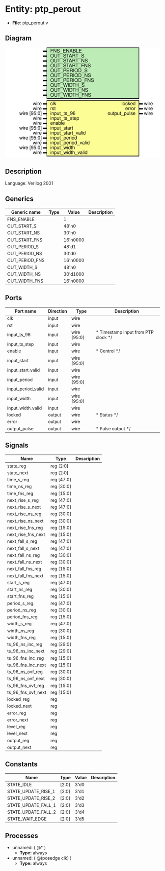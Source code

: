 # Entity: ptp_perout

- **File**: ptp_perout.v
## Diagram

![Diagram](ptp_perout.svg "Diagram")
## Description


 Language: Verilog 2001


## Generics

| Generic name   | Type | Value    | Description |
| -------------- | ---- | -------- | ----------- |
| FNS_ENABLE     |      | 1        |             |
| OUT_START_S    |      | 48'h0    |             |
| OUT_START_NS   |      | 30'h0    |             |
| OUT_START_FNS  |      | 16'h0000 |             |
| OUT_PERIOD_S   |      | 48'd1    |             |
| OUT_PERIOD_NS  |      | 30'd0    |             |
| OUT_PERIOD_FNS |      | 16'h0000 |             |
| OUT_WIDTH_S    |      | 48'h0    |             |
| OUT_WIDTH_NS   |      | 30'd1000 |             |
| OUT_WIDTH_FNS  |      | 16'h0000 |             |
## Ports

| Port name          | Direction | Type        | Description                                    |
| ------------------ | --------- | ----------- | ---------------------------------------------- |
| clk                | input     | wire        |                                                |
| rst                | input     | wire        |                                                |
| input_ts_96        | input     | wire [95:0] |      * Timestamp input from PTP clock      */  |
| input_ts_step      | input     | wire        |                                                |
| enable             | input     | wire        |      * Control      */                         |
| input_start        | input     | wire [95:0] |                                                |
| input_start_valid  | input     | wire        |                                                |
| input_period       | input     | wire [95:0] |                                                |
| input_period_valid | input     | wire        |                                                |
| input_width        | input     | wire [95:0] |                                                |
| input_width_valid  | input     | wire        |                                                |
| locked             | output    | wire        |      * Status      */                          |
| error              | output    | wire        |                                                |
| output_pulse       | output    | wire        |      * Pulse output      */                    |
## Signals

| Name               | Type       | Description |
| ------------------ | ---------- | ----------- |
| state_reg          | reg [2:0]  |             |
| state_next         | reg [2:0]  |             |
| time_s_reg         | reg [47:0] |             |
| time_ns_reg        | reg [30:0] |             |
| time_fns_reg       | reg [15:0] |             |
| next_rise_s_reg    | reg [47:0] |             |
| next_rise_s_next   | reg [47:0] |             |
| next_rise_ns_reg   | reg [30:0] |             |
| next_rise_ns_next  | reg [30:0] |             |
| next_rise_fns_reg  | reg [15:0] |             |
| next_rise_fns_next | reg [15:0] |             |
| next_fall_s_reg    | reg [47:0] |             |
| next_fall_s_next   | reg [47:0] |             |
| next_fall_ns_reg   | reg [30:0] |             |
| next_fall_ns_next  | reg [30:0] |             |
| next_fall_fns_reg  | reg [15:0] |             |
| next_fall_fns_next | reg [15:0] |             |
| start_s_reg        | reg [47:0] |             |
| start_ns_reg       | reg [30:0] |             |
| start_fns_reg      | reg [15:0] |             |
| period_s_reg       | reg [47:0] |             |
| period_ns_reg      | reg [30:0] |             |
| period_fns_reg     | reg [15:0] |             |
| width_s_reg        | reg [47:0] |             |
| width_ns_reg       | reg [30:0] |             |
| width_fns_reg      | reg [15:0] |             |
| ts_96_ns_inc_reg   | reg [29:0] |             |
| ts_96_ns_inc_next  | reg [29:0] |             |
| ts_96_fns_inc_reg  | reg [15:0] |             |
| ts_96_fns_inc_next | reg [15:0] |             |
| ts_96_ns_ovf_reg   | reg [30:0] |             |
| ts_96_ns_ovf_next  | reg [30:0] |             |
| ts_96_fns_ovf_reg  | reg [15:0] |             |
| ts_96_fns_ovf_next | reg [15:0] |             |
| locked_reg         | reg        |             |
| locked_next        | reg        |             |
| error_reg          | reg        |             |
| error_next         | reg        |             |
| level_reg          | reg        |             |
| level_next         | reg        |             |
| output_reg         | reg        |             |
| output_next        | reg        |             |
## Constants

| Name                | Type  | Value | Description |
| ------------------- | ----- | ----- | ----------- |
| STATE_IDLE          | [2:0] | 3'd0  |             |
| STATE_UPDATE_RISE_1 | [2:0] | 3'd1  |             |
| STATE_UPDATE_RISE_2 | [2:0] | 3'd2  |             |
| STATE_UPDATE_FALL_1 | [2:0] | 3'd3  |             |
| STATE_UPDATE_FALL_2 | [2:0] | 3'd4  |             |
| STATE_WAIT_EDGE     | [2:0] | 3'd5  |             |
## Processes
- unnamed: ( @* )
  - **Type:** always
- unnamed: ( @(posedge clk) )
  - **Type:** always
